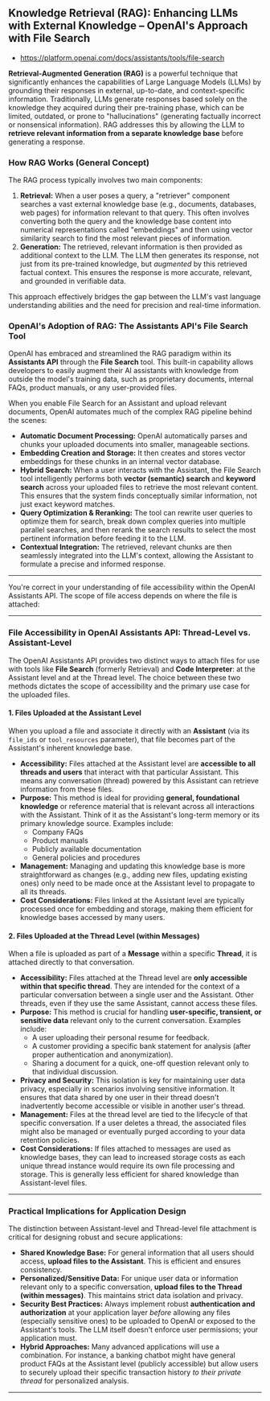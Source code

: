 ## Knowledge Retrieval (RAG): Enhancing LLMs with External Knowledge – OpenAI's Approach with File Search

- https://platform.openai.com/docs/assistants/tools/file-search

**Retrieval-Augmented Generation (RAG)** is a powerful technique that significantly enhances the capabilities of Large Language Models (LLMs) by grounding their responses in external, up-to-date, and context-specific information. Traditionally, LLMs generate responses based solely on the knowledge they acquired during their pre-training phase, which can be limited, outdated, or prone to "hallucinations" (generating factually incorrect or nonsensical information). RAG addresses this by allowing the LLM to **retrieve relevant information from a separate knowledge base** before generating a response.


### **How RAG Works (General Concept)**

The RAG process typically involves two main components:

1.  **Retrieval:** When a user poses a query, a "retriever" component searches a vast external knowledge base (e.g., documents, databases, web pages) for information relevant to that query. This often involves converting both the query and the knowledge base content into numerical representations called "embeddings" and then using vector similarity search to find the most relevant pieces of information.
2.  **Generation:** The retrieved, relevant information is then provided as additional context to the LLM. The LLM then generates its response, not just from its pre-trained knowledge, but *augmented* by this retrieved factual context. This ensures the response is more accurate, relevant, and grounded in verifiable data.

This approach effectively bridges the gap between the LLM's vast language understanding abilities and the need for precision and real-time information.


### **OpenAI's Adoption of RAG: The Assistants API's File Search Tool**

OpenAI has embraced and streamlined the RAG paradigm within its **Assistants API** through the **File Search** tool. This built-in capability allows developers to easily augment their AI assistants with knowledge from outside the model's training data, such as proprietary documents, internal FAQs, product manuals, or any user-provided files.

When you enable File Search for an Assistant and upload relevant documents, OpenAI automates much of the complex RAG pipeline behind the scenes:

* **Automatic Document Processing:** OpenAI automatically parses and chunks your uploaded documents into smaller, manageable sections.
* **Embedding Creation and Storage:** It then creates and stores vector embeddings for these chunks in an internal vector database.
* **Hybrid Search:** When a user interacts with the Assistant, the File Search tool intelligently performs both **vector (semantic) search** and **keyword search** across your uploaded files to retrieve the most relevant content. This ensures that the system finds conceptually similar information, not just exact keyword matches.
* **Query Optimization & Reranking:** The tool can rewrite user queries to optimize them for search, break down complex queries into multiple parallel searches, and then rerank the search results to select the most pertinent information before feeding it to the LLM.
* **Contextual Integration:** The retrieved, relevant chunks are then seamlessly integrated into the LLM's context, allowing the Assistant to formulate a precise and informed response.

---

You're correct in your understanding of file accessibility within the OpenAI Assistants API. The scope of file access depends on where the file is attached:

---

### **File Accessibility in OpenAI Assistants API: Thread-Level vs. Assistant-Level**

The OpenAI Assistants API provides two distinct ways to attach files for use with tools like **File Search** (formerly Retrieval) and **Code Interpreter**: at the Assistant level and at the Thread level. The choice between these two methods dictates the scope of accessibility and the primary use case for the uploaded files.


#### **1. Files Uploaded at the Assistant Level**

When you upload a file and associate it directly with an **Assistant** (via its `file_ids` or `tool_resources` parameter), that file becomes part of the Assistant's inherent knowledge base.

* **Accessibility:** Files attached at the Assistant level are **accessible to all threads and users** that interact with that particular Assistant. This means any conversation (thread) powered by this Assistant can retrieve information from these files.
* **Purpose:** This method is ideal for providing **general, foundational knowledge** or reference material that is relevant across all interactions with the Assistant. Think of it as the Assistant's long-term memory or its primary knowledge source. Examples include:
    * Company FAQs
    * Product manuals
    * Publicly available documentation
    * General policies and procedures
* **Management:** Managing and updating this knowledge base is more straightforward as changes (e.g., adding new files, updating existing ones) only need to be made once at the Assistant level to propagate to all its threads.
* **Cost Considerations:** Files linked at the Assistant level are typically processed once for embedding and storage, making them efficient for knowledge bases accessed by many users.



#### **2. Files Uploaded at the Thread Level (within Messages)**

When a file is uploaded as part of a **Message** within a specific **Thread**, it is attached directly to that conversation.

* **Accessibility:** Files attached at the Thread level are **only accessible within that specific thread**. They are intended for the context of a particular conversation between a single user and the Assistant. Other threads, even if they use the same Assistant, cannot access these files.
* **Purpose:** This method is crucial for handling **user-specific, transient, or sensitive data** relevant only to the current conversation. Examples include:
    * A user uploading their personal resume for feedback.
    * A customer providing a specific bank statement for analysis (after proper authentication and anonymization).
    * Sharing a document for a quick, one-off question relevant only to that individual discussion.
* **Privacy and Security:** This isolation is key for maintaining user data privacy, especially in scenarios involving sensitive information. It ensures that data shared by one user in their thread doesn't inadvertently become accessible or visible in another user's thread.
* **Management:** Files at the thread level are tied to the lifecycle of that specific conversation. If a user deletes a thread, the associated files might also be managed or eventually purged according to your data retention policies.
* **Cost Considerations:** If files attached to messages are used as knowledge bases, they can lead to increased storage costs as each unique thread instance would require its own file processing and storage. This is generally less efficient for shared knowledge than Assistant-level files.

---

### **Practical Implications for Application Design**

The distinction between Assistant-level and Thread-level file attachment is critical for designing robust and secure applications:

* **Shared Knowledge Base:** For general information that all users should access, **upload files to the Assistant**. This is efficient and ensures consistency.
* **Personalized/Sensitive Data:** For unique user data or information relevant only to a specific conversation, **upload files to the Thread (within messages)**. This maintains strict data isolation and privacy.
* **Security Best Practices:** Always implement robust **authentication and authorization** at your application layer *before* allowing any files (especially sensitive ones) to be uploaded to OpenAI or exposed to the Assistant's tools. The LLM itself doesn't enforce user permissions; your application must.
* **Hybrid Approaches:** Many advanced applications will use a combination. For instance, a banking chatbot might have general product FAQs at the Assistant level (publicly accessible) but allow users to securely upload their specific transaction history *to their private thread* for personalized analysis.

---

